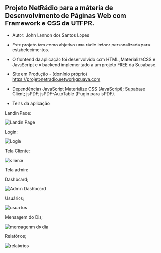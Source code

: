 <h2> Projeto NetRádio para a máteria de Desenvolvimento de Páginas Web com Framework e CSS da UTFPR. </h2>


- Autor: John Lennon dos Santos Lopes

- Este projeto tem como objetivo uma rádio indoor personalizada para estabelecimentos.

- O frontend da aplicação foi desenvolvido com HTML, MaterializeCSS e JavaScript e o backend implementado a um projeto FREE da Supabase.


- Site em Produção - (domínio próprio)
https://projetonetradio.networkgpuava.com


- Dependências JavaScript
Materialize CSS (JavaScript);
Supabase Client;
jsPDF;
jsPDF-AutoTable (Plugin para jsPDF).


- Telas da aplicação

Landin Page:

![Landin Page](https://github.com/user-attachments/assets/0a6ae5c6-fa7b-4662-939e-c0f3e7aacba7)

Login:

![Login](https://github.com/user-attachments/assets/912da25e-2c4b-4340-9f2e-c88f05c980eb)

Tela Cliente:

![cliente](https://github.com/user-attachments/assets/5f0ca00e-8e49-43c2-bc6e-2166d37732d8)

Tela admin:

Dashboard;

![Admin Dashboard](https://github.com/user-attachments/assets/5521ddce-6253-4aea-b461-4162f2ca4483)

Usuários;

![usuarios](https://github.com/user-attachments/assets/5cda77a7-b5c7-4c70-b4e9-a73c895a31f8)

Mensagem do Dia;

![mensagenm do dia](https://github.com/user-attachments/assets/1884f460-8234-4903-ad7e-b3ae7062db05)

Relatórios;

![relatórios](https://github.com/user-attachments/assets/47593cf0-ae23-415b-86b2-1ffd4417f9a9)






